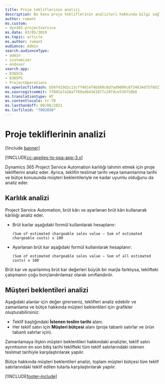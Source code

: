 ```yaml
---
title: Proje tekliflerinin analizi
description: Bu konu proje tekliflerinin analizleri hakkında bilgi sağlar.
author: rumant
ms.custom:
- dyn365-projectservice
ms.date: 03/05/2019
ms.topic: article
ms.author: rumant
audience: Admin
search.audienceType:
- admin
- customizer
- enduser
search.app:
- D365CE
- D365PS
- ProjectOperations
ms.openlocfilehash: b50f419d2c13cff4914f4b589c8d7ad9099c8734834d75f8d17104d2db40049b
ms.sourcegitcommit: 7f8d1e7a16af769adb43d1877c28fdce53975db8
ms.translationtype: HT
ms.contentlocale: tr-TR
ms.lasthandoff: 08/06/2021
ms.locfileid: "7002850"
---
```

# <a name="analysis-of-project-quotes"></a>Proje tekliflerinin analizi

[!include [banner](../includes/psa-now-project-operations.md)]

[!INCLUDE[cc-applies-to-psa-app-3.x](../includes/cc-applies-to-psa-app-3x.md)]

Dynamics 365 Project Service Automation karlılığı tahmin etmek için proje tekliflerini analiz eder. Ayrıca, teklifin teslimat tarihi veya tamamlanma tarihi ve bütçe konusunda müşteri beklentileriyle ne kadar uyumlu olduğunu da analiz eder.

## <a name="profitability-analysis"></a>Karlılık analizi

Project Service Automation, brüt kârı ve ayarlanan brüt kârı kullanarak kârlılığı analiz eder.

- Brüt karlar aşağıdaki formül kullanılarak hesaplanır:

  `
    (Sum of estimated chargeable sales value – Sum of estimated chargeable costs) x 100
  `
- Ayarlanan brüt kar aşağıdaki formül kullanılarak hesaplanır:

  `
    (Sum of estimated chargeable sales value – Sum of all estimated costs) x 100
  `

Brüt kar ve ayarlanmış brüt kar değerleri büyük bir marjla farklıysa, teklifteki çalışmanın çoğu borçlandırılamaz olarak sınıflandırılır.

## <a name="analysis-of-customer-expectations"></a>Müşteri beklentileri analizi

Aşağıdaki alanlar için değer girerseniz, teklifleri analiz edebilir ve zamanlama ve bütçe hakkında müşteri beklentileri için grafikler oluşturabilirsiniz:

- Teklif başlığındaki **İstenen teslim tarihi** alanı.
- Her teklif satırı için **Müşteri bütçesi** alanı (proje tabanlı satırlar ve ürün tabanlı satırlar için).

Zamanlamaya ilişkin müşteri beklentileri hakkındaki analizler, teklif satırı ayrıntısının en son bitiş tarihi teklifteki tüm teklif satırlarındaki istenen teslimat tarihiyle karşılaştırılarak yapılır.

Bütçe hakkında müşteri beklentileri analizi, toplam müşteri bütçesi tüm teklif satırlarındaki teklif edilen tutarla karşılaştırılarak yapılır.


[!INCLUDE[footer-include](../includes/footer-banner.md)]